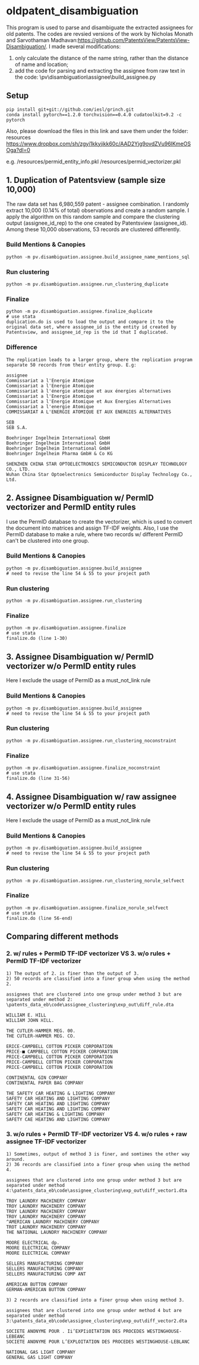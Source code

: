 # oldpatent_disambiguation
This program is used to parse and disambiguate the extracted assignees for old patents. The codes are revsied versions of the work by Nicholas Monath and Sarvothaman Madhavan:https://github.com/PatentsView/PatentsView-Disambiguation/. I made several modifications:
1) only calculate the distance of the name string, rather than the distance of name and location;
2) add the code for parsing and extracting the assignee from raw text in the code: \pv\disambiguation\assignee\build_assignee.py

## Setup

```
pip install git+git://github.com/iesl/grinch.git
conda install pytorch==1.2.0 torchvision==0.4.0 cudatoolkit=9.2 -c pytorch
```
Also, please download the files in this link and save them under the folder: resources
https://www.dropbox.com/sh/zgyi1kkyjikk60c/AAD2Yjg9ovdZVu96IKmeOSOga?dl=0

e.g.
/resources/permid_entity_info.pkl
/resources/permid_vectorizer.pkl


## 1. Duplication of Patentsview (sample size 10,000)

The raw data set has 6,980,559 patent - assignee combination. I randomly extract 10,000 (0.14% of total) observations and create a random sample. I apply the algorithm on this random sample and compare the clustering output (assignee_id_rep) to the one created by Patentsview (assignee_id). Among these 10,000 observations, 53 records are clustered differently.

### Build Mentions & Canopies

```
python -m pv.disambiguation.assignee.build_assignee_name_mentions_sql
```

### Run clustering

```
python -m pv.disambiguation.assignee.run_clustering_duplicate
```

### Finalize

```
python -m pv.disambiguation.assignee.finalize_duplicate
# use stata
duplication.do is used to load the output and compare it to the original data set, where assignee_id is the entity id created by Patentsview, and assignee_id_rep is the id that I duplicated.
```

### Difference

```
The replication leads to a larger group, where the replication program separate 50 records from their entity group. E.g:

assignee
Commissariat a l'Energie Atomique
Commissariat a l'Energie Atomique
Commissariat à l'énergie atomique et aux énergies alternatives
Commissariat a l'Energie Atomique
Commissariat a l'Energie Atomique et Aux Energies Alternatives
Commissariat a l'energie Atomique
COMMISSARIAT A L'ENERGIE ATOMIQUE ET AUX ENERGIES ALTERNATIVES

SEB
SEB S.A.

Boehringer Ingelheim International GbmH
Boehringer Ingelheim International GmbH
Boehringer Ingelheim International GmbH
Boehringer Ingelheim Pharma GmbH & Co KG

SHENZHEN CHINA STAR OPTOELECTRONICS SEMICONDUCTOR DISPLAY TECHNOLOGY CO., LTD.
Wuhan China Star Optoelectronics Semiconductor Display Technology Co., Ltd.

```





## 2. Assignee Disambiguation w/ PermID vectorizer and PermID entity rules

I use the PermID database to create the vectorizer, which is used to convert the document into matrices and assign TF-IDF weights. Also, I use the PermID database to make a rule, where two records w/ different PermID can't be clustered into one group.

### Build Mentions & Canopies

```
python -m pv.disambiguation.assignee.build_assignee
# need to revise the line 54 & 55 to your project path
```

### Run clustering

```
python -m pv.disambiguation.assignee.run_clustering
```

### Finalize

```
python -m pv.disambiguation.assignee.finalize
# use stata
finalize.do (line 1-30)
```





## 3. Assignee Disambiguation w/ PermID vectorizer w/o PermID entity rules

Here I exclude the usage of PermID as a must_not_link rule

### Build Mentions & Canopies

```
python -m pv.disambiguation.assignee.build_assignee
# need to revise the line 54 & 55 to your project path
```

### Run clustering

```
python -m pv.disambiguation.assignee.run_clustering_noconstraint
```

### Finalize

```
python -m pv.disambiguation.assignee.finalize_noconstraint
# use stata
finalize.do (line 31-56)
```





## 4. Assignee Disambiguation w/ raw assignee vectorizer w/o PermID entity rules

Here I exclude the usage of PermID as a must_not_link rule

### Build Mentions & Canopies

```
python -m pv.disambiguation.assignee.build_assignee
# need to revise the line 54 & 55 to your project path
```

### Run clustering

```
python -m pv.disambiguation.assignee.run_clustering_norule_selfvect
```

### Finalize

```
python -m pv.disambiguation.assignee.finalize_norule_selfvect
# use stata
finalize.do (line 56-end)
```



## Comparing different methods

### 2. w/ rules + PermID TF-IDF vectorizer VS 3. w/o rules + PermID TF-IDF vectorizer 

```
1) The output of 2. is finer than the output of 3. 
2) 50 records are classified into a finer group when using the method 2.

assignees that are clustered into one group under method 3 but are separated under method 2: \patents_data_eb\code\assignee_clustering\exp_out\diff_rule.dta

WILLIAM E. HILL
WILLIAM JOHN HILL.

THE CUTLER-HAMMER MEG. 00.
THE CUTLER-HAMMER MEG. CO.

ERICE-CAMPBELL COTTON PICKER CORPORATION
PRICE-■ CAMPBELL COTTON PICKER CORPORATION
PRICE-CAMPBELL COTTON PICKER CORPORATION
PRICE-CAMPBELL COTTON PICKER CORPORATION
PRICE-CAMPBELL COTTON PICKER CORPORATION

CONTINENTAL GIN COMPANY
CONTINENTAL PAPER BAG COMPANY

THE SAFETY CAR HEATING & LIGHTING COMPANY
SAFETY CAR HEATING AND LIGHTING COMPANY
SAFETY CAR HEATING AND LIGHTING COMPANY
SAFETY CAR HEATING AND LIGHTING COMPANY
SAFETY CAR HEATING & LIGHTING COMPANY
SAFETY CAE HEATING AND LIGHTING COMPANY
```



### 3. w/o rules + PermID TF-IDF vectorizer VS 4. w/o rules + raw assignee TF-IDF vectorizer

```
1) Sometimes, output of method 3 is finer, and somtimes the other way around.
2) 36 records are classified into a finer group when using the method 4.

assignees that are clustered into one group under method 3 but are separated under method 4:\patents_data_eb\code\assignee_clustering\exp_out\diff_vector1.dta

TROY LAUNDRY MACHINERY COMPANY
TROY LAUNDRY MACHINERY COMPANY
TROY LAUNDRY MACHINERY COMPANY
TROY LAUNDRY MACHINERY COMPANY
^AMERICAN LAUNDRY MACHINERY COMPANY
TROT LAUNDRY MACHINERY COMPANY
THE NATIONAL LAUNDRY MACHINERY COMPANY

MOORE ELECTRICAL dp.
MOORE ELECTRICAL COMPANY
MOORE ELECTRICAL COMPANY

SELLERS MANUFACTURING COMPANY
SELLERS MANUFACTURING COMPANY
SELLERS MANUFACTURING COMP ANT

AMERICAN BUTTON COMPANY
GERMAN-AMERICAN BUTTON COMPANY

3) 2 records are classified into a finer group when using method 3.

assignees that are clustered into one group under method 4 but are separated under method 3:\patents_data_eb\code\assignee_clustering\exp_out\diff_vector2.dta

SOCIETE ANONYME POUR . Ii’EXPIiOITATION DES PROCEDES WESTINGHOUSE-LEBEANC
SOCIETE ANONYME POUR L’EXPLOITATION DES PROCEDES WESTINGHOUSE-LEBLANC

NATIONAL GAS LIGHT COMPANY
GENERAL GAS LIGHT COMPANY

```





